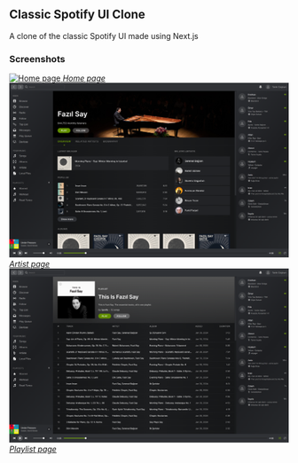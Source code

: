 ## Classic Spotify UI Clone

A clone of the classic Spotify UI made using Next.js

### Screenshots

<a href="https://old-spotify-clone.vercel.app">
  <img src="demo/home.png" alt="Home page" />
  <em>Home page</em>
</a>

<br />

<a href="https://old-spotify-clone.vercel.app/artist">
  <img src="demo/artist.png" alt="Artist page" />
  <em>Artist page</em>
</a>

<br />

<a href="https://old-spotify-clone.vercel.app/playlist">
  <img src="demo/playlist.png" alt="Playlist page" />
  <em>Playlist page</em>
</a>
